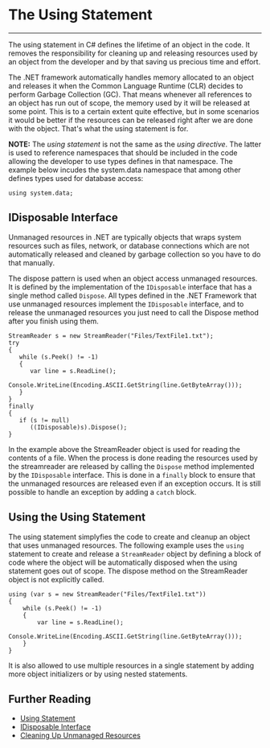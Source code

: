 # The Using Statement


------

The using statement in C# defines the lifetime of an object in the code. It removes the responsibility for cleaning up and releasing resources used by an object from the developer and by that saving us precious time and effort.

The .NET framework automatically handles memory allocated to an object and releases it when the Common Language Runtime (CLR) decides to perform Garbage Collection (GC). That means whenever all references to an object has run out of scope, the memory used by it will be released at some point. This is to a certain extent quite effective, but in some scenarios it would be better if the resources can be released right after we are done with the object. That's what the using statement is for.

**NOTE:** The *using _statement_* is not the same as the *using _directive_*. The latter is used to reference namespaces that should be included in the code allowing the developer to use types defines in that namespace. The example below incudes the system.data namespace that among other defines types used for database access:

```c-sharp
using system.data; 
```

## IDisposable Interface

Unmanaged resources in .NET are typically objects that wraps system resources such as files, network, or database connections which are not automatically released and cleaned by garbage collection so you have to do that manually. 

The dispose pattern is used when an object access unmanaged resources. It is defined by the implementation of the `IDisposable` interface that has a single method called `Dispose`. All types defined in the .NET Framework that use unmanaged resources implement the `IDisposable` interface, and to release the unmanaged resources you just need to call the Dispose method after you finish using them. 

```c-sharp
StreamReader s = new StreamReader("Files/TextFile1.txt");
try
{
   while (s.Peek() != -1)
   {
      var line = s.ReadLine();
      Console.WriteLine(Encoding.ASCII.GetString(line.GetByteArray()));
   }
}
finally
{
   if (s != null)
      ((IDisposable)s).Dispose();
}
```

In the example above the StreamReader object is used for reading the contents of a file. When the process is done reading the resources used by the streamreader are released by calling the `Dispose` method implemented by the `IDisposable` interface. This is done in a `finally` block to ensure that the unmanaged resources are released even if an exception occurs. It is still possible to handle an exception by adding a `catch` block.

## Using the Using Statement

The using statement simplyfies the code to create and cleanup an object that uses unmanaged resources. The following example uses the `using` statement to create and release a `StreamReader` object by defining a block of code where the object will be automatically disposed when the using statement goes out of scope. The dispose method on the StreamReader object is not explicitly called. 

```c-sharp
using (var s = new StreamReader("Files/TextFile1.txt"))
{
    while (s.Peek() != -1)
    {
        var line = s.ReadLine();
        Console.WriteLine(Encoding.ASCII.GetString(line.GetByteArray()));
    }
}
```

It is also allowed to use multiple resources in a single statement by adding more object initializers or by using nested statements.

## Further Reading
* [Using Statement](https://docs.microsoft.com/en-us/dotnet/csharp/language-reference/keywords/using-statement)
* [IDisposable Interface](https://docs.microsoft.com/en-us/dotnet/api/system.idisposable?view=netframework-4.8)
* [Cleaning Up Unmanaged Resources](https://docs.microsoft.com/en-us/dotnet/standard/garbage-collection/unmanaged)

